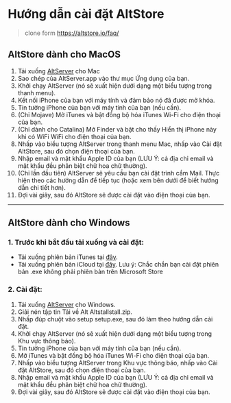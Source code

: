 # Hướng dẫn cài đặt AltStore

> clone form https://altstore.io/faq/

## AltStore dành cho MacOS

1) Tải xuống [AltServer](https://altstore.io/) cho Mac
2) Sao chép của AltServer.app vào thư mục Ứng dụng của bạn.
3) Khởi chạy AltServer (nó sẽ xuất hiện dưới dạng một biểu tượng trong thanh menu).
4) Kết nối iPhone của bạn với máy tính và đảm bảo nó đã được mở khóa.
4) Tin tưởng iPhone của bạn với máy tính của bạn (nếu cần).
5) (Chỉ Mojave) Mở iTunes và bật đồng bộ hóa iTunes Wi-Fi cho điện thoại của bạn.
6) (Chỉ dành cho Catalina) Mở Finder và bật cho thấy Hiển thị iPhone này khi có WiFi WiFi cho điện thoại của bạn.
7) Nhấp vào biểu tượng AltServer trong thanh menu Mac, nhấp vào Cài đặt AltStore, sau đó chọn điện thoại của bạn.
8) Nhập email và mật khẩu Apple ID của bạn (LƯU Ý: cả địa chỉ email và mật khẩu đều phân biệt chữ hoa chữ thường).
9) (Chỉ lần đầu tiên) AltServer sẽ yêu cầu bạn cài đặt trình cắm Mail. Thực hiện theo các hướng dẫn để tiếp tục (hoặc xem bên dưới để biết hướng dẫn chi tiết hơn).
10) Đợi vài giây, sau đó AltStore sẽ được cài đặt vào điện thoại của bạn.

---

## AltStore dành cho Windows

### 1. Trước khi bắt đầu tải xuống và cài đặt:

- Tải xuống phiên bản iTunes tại [đây](https://www.apple.com/itunes/).
- Tải xuống phiên bản iCloud tại [đây](https://support.apple.com/en-us/HT20428/).
Lưu ý: Chắc chắn bạn cài đặt phiên bản .exe không phải phiên bản trên Microsoft Store

### 2. Cài đặt:
1) Tải xuống [AltServer](https://altstore.io/) cho Windows.
2) Giải nén tập tin Tải về Alt Altstallstall.zip.
3) Nhấp đúp chuột vào setup setup.exe, sau đó làm theo hướng dẫn cài đặt.
4) Khởi chạy AltServer (nó sẽ xuất hiện dưới dạng một biểu tượng trong Khu vực thông báo).
5) Tin tưởng iPhone của bạn với máy tính của bạn (nếu cần).
6) Mở iTunes và bật đồng bộ hóa iTunes Wi-Fi cho điện thoại của bạn.
7) Nhấp vào biểu tượng AltServer trong Khu vực thông báo, nhấp vào Cài đặt AltStore, sau đó chọn điện thoại của bạn.
8) Nhập email và mật khẩu Apple ID của bạn (LƯU Ý: cả địa chỉ email và mật khẩu đều phân biệt chữ hoa chữ thường).
9) Đợi vài giây, sau đó AltStore sẽ được cài đặt vào điện thoại của bạn.
